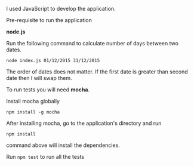 I used JavaScript to develop the application. 

Pre-requisite to run the application

**node.js**

Run the following command to calculate number of days between two dates.

```
node index.js 01/12/2015 31/12/2015
```

The order of dates does not matter. If the first date is greater than second date then I will swap them.	


To run tests you will need **mocha**.

Install mocha globally

```
npm install -g mocha

``` 

After installing mocha, go to the application's directory and run


```
npm install

```
command above will install the dependencies. 

Run ``` npm test ``` to run all the tests




